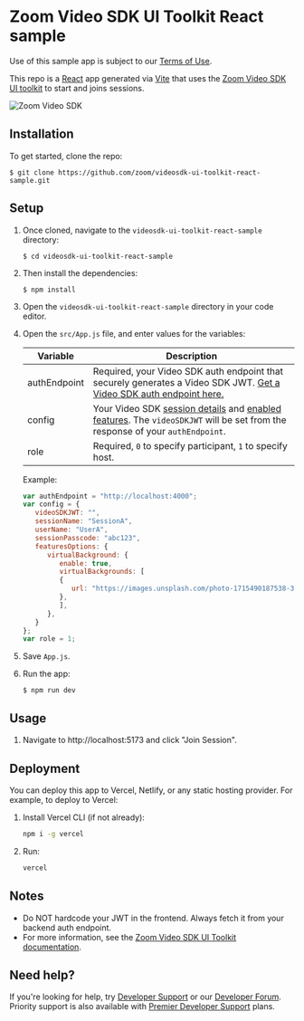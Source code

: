 # Zoom Video SDK UI Toolkit React sample

Use of this sample app is subject to our [Terms of Use](https://explore.zoom.us/en/video-sdk-terms/).

This repo is a [React](https://reactjs.org/) app generated via [Vite](https://vitejs.dev/) that uses the [Zoom Video SDK UI toolkit](https://developers.zoom.us/docs/video-sdk/web/) to start and joins sessions.

![Zoom Video SDK](https://github.com/zoom/videosdk-ui-toolkit-web/raw/main/uitoolkitgalleryview.png)

## Installation

To get started, clone the repo:

`$ git clone https://github.com/zoom/videosdk-ui-toolkit-react-sample.git`

## Setup

1. Once cloned, navigate to the `videosdk-ui-toolkit-react-sample` directory:

   `$ cd videosdk-ui-toolkit-react-sample`

1. Then install the dependencies:

   `$ npm install`

1. Open the `videosdk-ui-toolkit-react-sample` directory in your code editor.

1. Open the `src/App.js` file, and enter values for the variables:

   | Variable                   | Description |
   | -----------------------|-------------|
   | authEndpoint          | Required, your Video SDK auth endpoint that securely generates a Video SDK JWT. [Get a Video SDK auth endpoint here.](https://github.com/zoom/videosdk-auth-endpoint-sample) |
   | config | Your Video SDK [session details](https://developers.zoom.us/docs/video-sdk/web/ui-toolkit/#create-a-configuration-object) and [enabled features](https://developers.zoom.us/docs/video-sdk/web/ui-toolkit/#supported-features). The `videoSDKJWT` will be set from the response of your `authEndpoint`. |
   | role | Required, `0` to specify participant, `1` to specify host. |

   Example:

   ```js
   var authEndpoint = "http://localhost:4000";
   var config = {
      videoSDKJWT: "",
      sessionName: "SessionA",
      userName: "UserA",
      sessionPasscode: "abc123",
      featuresOptions: {
         virtualBackground: {
            enable: true,
            virtualBackgrounds: [
            {
               url: "https://images.unsplash.com/photo-1715490187538-30a365fa05bd?q=80&w=1945&auto=format&fit=crop",
            },
            ],
         },
      }
   };
   var role = 1;
   ```

1. Save `App.js`.

1. Run the app:

   `$ npm run dev`

## Usage

1. Navigate to http://localhost:5173 and click "Join Session".

## Deployment

You can deploy this app to Vercel, Netlify, or any static hosting provider. For example, to deploy to Vercel:

1. Install Vercel CLI (if not already):
   ```bash
   npm i -g vercel
   ```
2. Run:
   ```bash
   vercel
   ```

## Notes
- Do NOT hardcode your JWT in the frontend. Always fetch it from your backend auth endpoint.
- For more information, see the [Zoom Video SDK UI Toolkit documentation](https://marketplace.zoom.us/docs/sdk/video/web/ui-toolkit/overview/).

## Need help?

If you're looking for help, try [Developer Support](https://devsupport.zoom.us) or our [Developer Forum](https://devforum.zoom.us). Priority support is also available with [Premier Developer Support](https://explore.zoom.us/docs/en-us/developer-support-plans.html) plans.

